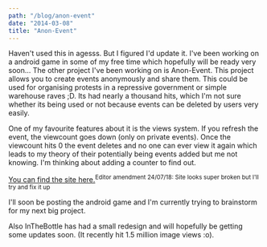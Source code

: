 ```yaml
---
path: "/blog/anon-event"
date: "2014-03-08"
title: "Anon-Event"
---
```

Haven't used this in agesss. But I figured I'd update it. I've been working on a android game in some of my free time which hopefully will be ready very soon... The other project I've been working on is Anon-Event. This project allows you to create events anonymously and share them. This could be used for organising protests in a repressive government or simple warehouse raves ;D. Its had nearly a thousand hits, which I'm not sure whether its being used or not because events can be deleted by users very easily.

One of my favourite features about it is the views system. If you refresh the event, the viewcount goes down (only on private events). Once the viewcount hits 0 the event deletes and no one can ever view it again which leads to my theory of their potentially being events added but me not knowing. I'm thinking about adding a counter to find out.

[You can find the site here.](http://malicoxon.co.uk/portfolio/event/index.php)<sup>Editor amendment 24/07/18: Site looks super broken but I'll try and fix it up</sup>

I'll soon be posting the android game and I'm currently trying to brainstorm for my next big project.


Also InTheBottle has had a small redesign and will hopefully be getting some updates soon. (It recently hit 1.5 million image views :o).
